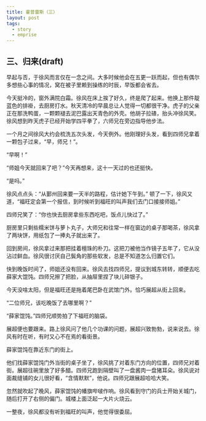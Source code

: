```yaml
---
title: 霍普雷斯（三）
layout: post
tags:
  - story
  - emprise
---
```



## 三、归来(draft)

早起与否，于徐风而言仅在一念之间。大多时候他会在五更一跃而起，但也有偶尔多想些心事的情况，窝在被子里赖到操练的时辰，早饭都会省去。

今天挺冷的，窗外满院白霜。徐风在床上挨了好久，终是爬了起来。他换上那件靛蓝色的排褂，去厨房打水。秋天清冷的早晨总让人觉得一切都很干净。虎子的父亲正在那洗鸭蛋，一颗颗褪去泥巴露出天青色的外壳。他胡子拉碴，抬头冲徐风笑。徐风想到昨天虎子已经开始学四平拳了，六师兄在旁边指导他步法。

一个月之间徐风大约会梳洗五次头发，今天例外。他刚理好头发，看到四师兄拿着一颗包子过来，“早，师兄！”。

“早啊！”

“师姐今天就回来了吧？”今天再想来，这十一天过的也还挺快。

“是吗。”

徐风点点头：“从鄞州回来要一天半的路程，估计她下午到。” 顿了一下，徐风又道，“福旺定会第一个报信，到时候听到福旺的叫声我们去门口接接师姐。”

四师兄笑了：“你也快去厨房拿些东西吃吧，饭点儿快过了。”

厨房里只剩些糯米饼与萝卜丸子，大师兄和往常一样在窗边的桌子那喝茶，徐风拿了两块饼，用纸包了一捧丸子就出来了。

回到房间，徐风拿过来那把挂着檀珠的朴刀。这把刀被他当作镜子五年了，它从没沾过鲜血。徐风很讨厌自己鬓角的那些软发，总是不知道怎么归置它们。

快到晚饭时间了，师姐还没有回来。徐风去找四师兄，提议到城东转转，顺便去吃薛家大馄饨。四师兄擦了把脸，从抽屉里捏了块儿碎银子。

今天没啥太阳，但是福旺还是拖着尾巴卧在武馆门外。恰巧展超从街上回来。

“二位师兄，该吃晚饭了去哪里啊？”

“薛家馄饨。”四师兄顺势拍了下福旺的脑袋。

展超便也要跟来。路上徐风问了他几个功课的问题，展超兴致勃勃，说来说去。徐风有时在听，有时又心不在焉的看街景。

薛家馄饨在靠近东门的街上。

他们找薛家馄饨门外当街的桌子坐了，徐风挑了对着东门方向的位置，四师兄对着街。展超往碗里放了好多醋。四师兄跑到隔壁叫了一盘酱肉一盘猪耳朵。徐风说对面裁缝铺的女儿很好看，“含情默默”，他说。四师兄跟展超哈哈大笑。

忽然就吹起了晚风，薛家馄饨的幡旗哔啵作响。徐风看到守门的兵士开始关城门，随后打开了右侧的偏门。城楼上面泛起一大片火烧云。

一整夜，徐风都没有听到福旺的叫声，他觉得很委屈。

